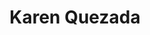 ---
title: "Karen Quezada"
image: "images/team/michael-dam-258165-unsplash.jpg"
jobtitle: "Auxiliar - Curso Robótica"
category: estudiante
weight: 12
---